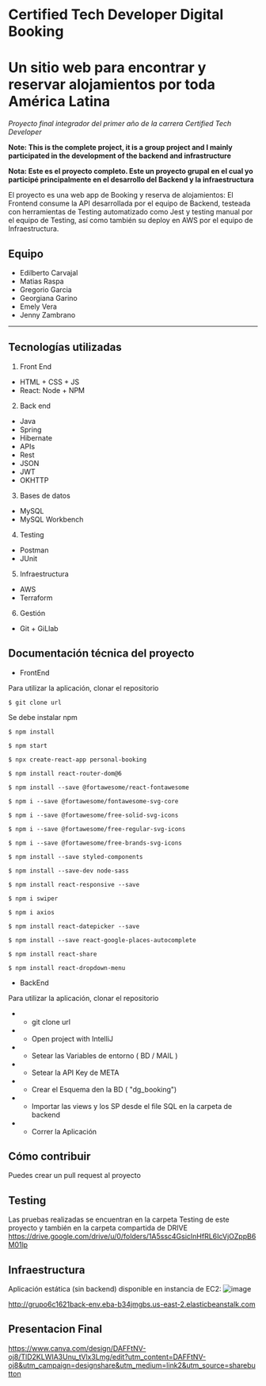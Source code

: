 # Certified Tech Developer Digital Booking
# Un sitio web para encontrar y reservar alojamientos por toda América Latina

*Proyecto final integrador del primer año de la carrera Certified Tech Developer*

**Note: This is the complete project, it is a group project and I mainly participated in the development of the backend and infrastructure**

**Nota: Este es el proyecto completo. Este un proyecto grupal en el cual yo participé principalmente en el desarrollo del Backend y la infraestructura**


El proyecto es una web app de Booking y reserva de alojamientos: El Frontend consume la API desarrollada por el equipo de Backend, testeada con herramientas de Testing automatizado como Jest y testing manual por el equipo de Testing, así como también su deploy en AWS por el equipo de Infraestructura.


## Equipo
- Edilberto Carvajal
- Matias Raspa
- Gregorio Garcia
- Georgiana Garino
- Emely Vera
- Jenny Zambrano

-------------------------------------------------------------------------------------------------------


## Tecnologías utilizadas


1. Front End
- HTML + CSS + JS
- React: Node + NPM

2. Back end
- Java
- Spring
- Hibernate
- APIs
- Rest
- JSON
- JWT
- OKHTTP

3. Bases de datos
- MySQL
- MySQL Workbench

4. Testing
- Postman
- JUnit 

5. Infraestructura
- AWS
- Terraform

6. Gestión
- Git + GiLlab


## Documentación técnica del proyecto


- FrontEnd

Para utilizar la aplicación, clonar el repositorio

`$ git clone url`

Se debe instalar npm

`$ npm install`

`$ npm start`

`$ npx create-react-app personal-booking`

`$ npm install react-router-dom@6`

`$ npm install --save @fortawesome/react-fontawesome`

`$ npm i --save @fortawesome/fontawesome-svg-core`

`$ npm i --save @fortawesome/free-solid-svg-icons`

`$ npm i --save @fortawesome/free-regular-svg-icons`

`$ npm i --save @fortawesome/free-brands-svg-icons`

`$ npm install --save styled-components`

`$ npm install --save-dev node-sass`

`$ npm install react-responsive --save`

`$ npm i swiper`

`$ npm i axios`

`$ npm install react-datepicker --save`

`$ npm install --save react-google-places-autocomplete`

`$ npm install react-share`

`$ npm install react-dropdown-menu`

- BackEnd

Para utilizar la aplicación, clonar el repositorio

-  * git clone url
-  * Open project with IntelliJ
-  * Setear las Variables de entorno ( BD / MAIL )
-  * Setear la API Key de META
-  * Crear el Esquema den la BD ( "dg_booking")
-  * Importar las views y los SP desde el file SQL en la carpeta de backend
-  * Correr la Aplicación 



## Cómo contribuir

Puedes crear un pull request al proyecto 

## Testing

Las pruebas realizadas se encuentran en la carpeta Testing de este proyecto y también en la carpeta compartida de DRIVE https://drive.google.com/drive/u/0/folders/1A5ssc4GsicInHfRL6IcVjOZppB6M01lp


## Infraestructura

Aplicación estática (sin backend) disponible en instancia de EC2:
![image](uploads/609b1fae2045c07981e00f670518e7ac/image.png)

http://grupo6c1621back-env.eba-b34jmgbs.us-east-2.elasticbeanstalk.com


## Presentacion Final
https://www.canva.com/design/DAFFtNV-oj8/TlD2KLWIA3Unu_tVlx3Lmg/edit?utm_content=DAFFtNV-oj8&utm_campaign=designshare&utm_medium=link2&utm_source=sharebutton

